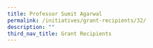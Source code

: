 ```yaml
---
title: Professor Sumit Agarwal
permalink: /initiatives/grant-recipients/32/
description: ""
third_nav_title: Grant Recipients
---
```

